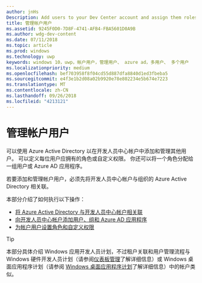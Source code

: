 ```yaml
---
author: jnHs
Description: Add users to your Dev Center account and assign them roles with specific permissions.
title: 管理帐户用户
ms.assetid: 9245F0D0-7D8F-4741-AFB4-FBA5601D0A9B
ms.author: wdg-dev-content
ms.date: 07/11/2018
ms.topic: article
ms.prod: windows
ms.technology: uwp
keywords: windows 10，uwp，帐户用户，管理用户、 azure ad，多用户、 多个用户
ms.localizationpriority: medium
ms.openlocfilehash: bef703958f8f04cd55d887dfa8840d1ed3fbeba5
ms.sourcegitcommit: e4f3e1b2d08a02b9920e78e802234e5b674e7223
ms.translationtype: MT
ms.contentlocale: zh-CN
ms.lasthandoff: 09/26/2018
ms.locfileid: "4213121"
---
```

# <a name="manage-account-users"></a>管理帐户用户

可以使用 Azure Active Directory 以在开发人员中心帐户中添加和管理其他用户。 可以定义每位用户应拥有的角色或自定义权限。 你还可以将一个角色分配给一组用户或 Azure AD 应用程序。

若要添加和管理帐户用户，必须先将开发人员中心帐户与组织的 Azure Active Directory 相关联。 

本部分介绍了如何执行以下操作：

-   [将 Azure Active Directory 与开发人员中心帐户相关联](associate-azure-ad-with-dev-center.md)
-   [向开发人员中心帐户添加用户、组和 Azure AD 应用程序](add-users-groups-and-azure-ad-applications.md)
-   [为帐户用户设置角色和自定义权限](set-custom-permissions-for-account-users.md)

> [!TIP]
> 本部分具体介绍 Windows 应用开发人员计划，不过租户关联和用户管理流程与 Windows 硬件开发人员计划（请参阅[仪表板管理](https://docs.microsoft.com/windows-hardware/drivers/dashboard/dashboard-administration)了解详细信息）或 Windows 桌面应用程序计划（请参阅 [Windows 桌面应用程序计划](https://docs.microsoft.com/windows/desktop/appxpkg/windows-desktop-application-program#add-and-manage-account-users)了解详细信息）中的帐户类似。
